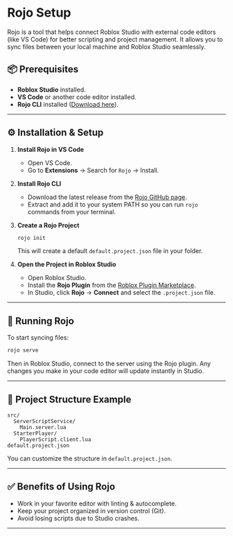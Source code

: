 # Rojo Setup

Rojo is a tool that helps connect Roblox Studio with external code editors (like VS Code) for better scripting and project management. It allows you to sync files between your local machine and Roblox Studio seamlessly.

## 📦 Prerequisites

* **Roblox Studio** installed.
* **VS Code** or another code editor installed.
* **Rojo CLI** installed ([Download here](https://github.com/rojo-rbx/rojo/releases)).

---

## ⚙️ Installation & Setup

1. **Install Rojo in VS Code**

   * Open VS Code.
   * Go to **Extensions** → Search for `Rojo` → Install.

2. **Install Rojo CLI**

   * Download the latest release from the [Rojo GitHub page](https://github.com/rojo-rbx/rojo/releases).
   * Extract and add it to your system PATH so you can run `rojo` commands from your terminal.

3. **Create a Rojo Project**

   ```bash
   rojo init
   ```

   This will create a default `default.project.json` file in your folder.

4. **Open the Project in Roblox Studio**

   * Open Roblox Studio.
   * Install the **Rojo Plugin** from the [Roblox Plugin Marketplace](https://create.roblox.com/marketplace/asset/12807918471/Rojo-Plugin).
   * In Studio, click **Rojo** → **Connect** and select the `.project.json` file.

---

## 🚀 Running Rojo

To start syncing files:

```bash
rojo serve
```

Then in Roblox Studio, connect to the server using the Rojo plugin.
Any changes you make in your code editor will update instantly in Studio.

---

## 📂 Project Structure Example

```plaintext
src/
  ServerScriptService/
    Main.server.lua
  StarterPlayer/
    PlayerScript.client.lua
default.project.json
```

You can customize the structure in `default.project.json`.

---

## ✅ Benefits of Using Rojo

* Work in your favorite editor with linting & autocomplete.
* Keep your project organized in version control (Git).
* Avoid losing scripts due to Studio crashes.

---
